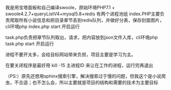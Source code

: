 我是用宝塔面板和自己编译swoole，原始环境PHP7.1 + swoole4.2.7+queryListV4+mysql5.8+redis
有两个进程池组
index.PHP主要负责爬取所有小说信息和把目录章节丢到redis队列，并做好分表，保存封面图片，cli环境php index.php start 开启运行

task.php负责把章节队列取出，请求，把内容放到json文件入库，cli环境php task.php start 开启运行

进程不要开太多，会给目标网站带来负担，项目主要是学习为主。

在要关闭程序是最好用 kill -15 主进程ID 来让在工作的进程，运行完再退出

（PS:）原先还想用sphinx搜索引擎，解决搜索过于慢的问题，但我这个是小说爬虫，不合适；也不怎么会，所以主要就是项目的结构和需要的技术为主要目标
